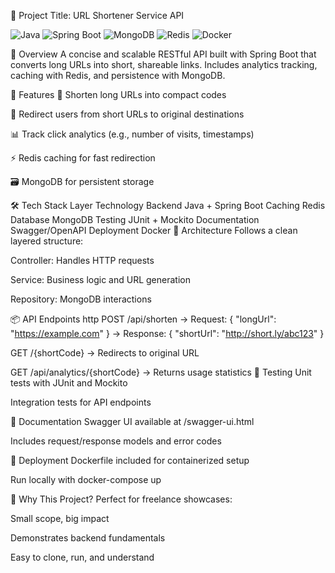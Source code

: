 
📘 Project Title: URL Shortener Service API
      

![Java](https://img.shields.io/badge/Java-17-blue.svg)
![Spring Boot](https://img.shields.io/badge/Spring_Boot-3.1.0-brightgreen.svg)
![MongoDB](https://img.shields.io/badge/MongoDB-Enabled-green.svg)
![Redis](https://img.shields.io/badge/Redis-Caching-red.svg)
![Docker](https://img.shields.io/badge/Docker-Ready-blue.svg)


🧠 Overview
A concise and scalable RESTful API built with Spring Boot that converts long URLs into short, shareable links. Includes analytics tracking, caching with Redis, and persistence with MongoDB.

🎯 Features
🔗 Shorten long URLs into compact codes

🚀 Redirect users from short URLs to original destinations

📊 Track click analytics (e.g., number of visits, timestamps)

⚡ Redis caching for fast redirection

🗃️ MongoDB for persistent storage

🛠️ Tech Stack
Layer	Technology
Backend	Java + Spring Boot
Caching	Redis
Database	MongoDB
Testing	JUnit + Mockito
Documentation	Swagger/OpenAPI
Deployment	Docker
📐 Architecture
Follows a clean layered structure:

Controller: Handles HTTP requests

Service: Business logic and URL generation

Repository: MongoDB interactions

📦 API Endpoints
http
POST /api/shorten
→ Request: { "longUrl": "https://example.com" }
→ Response: { "shortUrl": "http://short.ly/abc123" }

GET /{shortCode}
→ Redirects to original URL

GET /api/analytics/{shortCode}
→ Returns usage statistics
🧪 Testing
Unit tests with JUnit and Mockito

Integration tests for API endpoints

📄 Documentation
Swagger UI available at /swagger-ui.html

Includes request/response models and error codes

🚢 Deployment
Dockerfile included for containerized setup

Run locally with docker-compose up

💼 Why This Project?
Perfect for freelance showcases:

Small scope, big impact

Demonstrates backend fundamentals

Easy to clone, run, and understand
